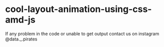 # cool-layout-animation-using-css-amd-js
If any problem in the code or unable to get output contact us on instagram @data._.pirates
